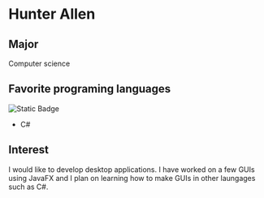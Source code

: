 # Hunter Allen

## Major
Computer science

## Favorite programing languages
![Static Badge](https://img.shields.io/badge/Java-0)
* C#

## Interest
I would like to develop desktop applications. I have worked on a few GUIs using JavaFX and I plan on learning how to make GUIs in other laungages such as C#. 
